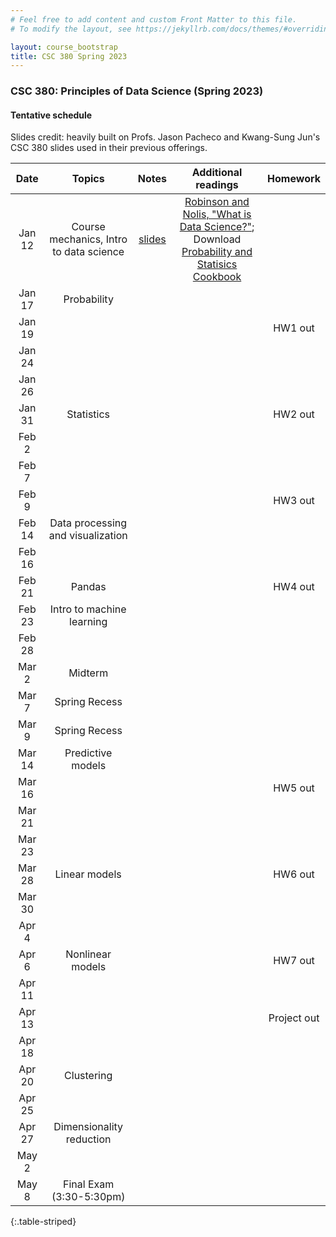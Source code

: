 ```yaml
---
# Feel free to add content and custom Front Matter to this file.
# To modify the layout, see https://jekyllrb.com/docs/themes/#overriding-theme-defaults

layout: course_bootstrap
title: CSC 380 Spring 2023
---
```


### CSC 380: Principles of Data Science (Spring 2023)

#### Tentative schedule

Slides credit: heavily built on Profs. Jason Pacheco and Kwang-Sung Jun's CSC 380 slides used in their previous offerings. 

|  Date  |                                                        Topics                                                         |                                    Notes                                    | Additional readings  | Homework |
|:------:|:---------------------------------------------------------------------------------------------------------------------:|:---------------------------------------------------------------------------:|:---:|:---:|
| Jan 12 | Course mechanics, Intro to data science   | [slides](https://zcc1307.github.io/csc380-sp23/Slides/23s380%2001%20intro.pdf) | [Robinson and Nolis, "What is Data Science?"](http://www.pachecoj.com/courses/csc380_fall21/doc/what_is_data_science.pdf); Download [Probability and Statisics Cookbook](http://statistics.zone/)  |  | 
| Jan 17 |                                                      Probability                                                      |                                                                             |  |  | 
| Jan 19 |                                                                                                                       |                                                                             |  |  HW1 out | 
| Jan 24 |                                                                                                                       |                                                                             |  |  |  | 
| Jan 26 |                                                                                                                       |                                                                             |  |  |  | 
| Jan 31 |                                                      Statistics                                                       |                                                                             |  |  HW2 out | 
| Feb 2  |                                                                                                                       |                                                                             |  |  |  | 
| Feb 7  |                                                                                                                       |                                                                             |  |  |  | 
| Feb 9  |                                                                                                                       |                                                                             |  | HW3 out | 
| Feb 14 |                                           Data processing and visualization                                           |                                                                             |  |  | 
| Feb 16 |                                                                                                                       |                                                                             |  |  | 
| Feb 21 |                                                        Pandas                                                         |                                                                             |  | HW4 out | 
| Feb 23 |                                               Intro to machine learning                                               |                                                                             |  |  | 
| Feb 28 |                                                                                                                       |                                                                             |  |  | 
| Mar 2  |                                                        Midterm                                                        |                                                                             |  |  | 
| Mar 7  |                                                     Spring Recess                                                     |                                                                             |  |  | 
| Mar 9  |                                                     Spring Recess                                                     |                                                                             |  |  | 
| Mar 14 |                                                   Predictive models                                                   |                                                                             |  |  | 
| Mar 16 |                                                                                                                       |                                                                             |  | HW5 out | 
| Mar 21 |                                                                                                                       |                                                                             |  |  | 
| Mar 23 |                                                                                                                       |                                                                             |  |  | 
| Mar 28 |                                                     Linear models                                                     |                                                                             |  | HW6 out | 
| Mar 30 |                                                                                                                       |                                                                             |  |  | 
| Apr 4  |                                                                                                                       |                                                                             |  |  | 
| Apr 6  |                                                   Nonlinear models                                                    |                                                                             |  | HW7 out | 
| Apr 11 |                                                                                                                       |                                                                             |  |  | 
| Apr 13 |                                                                                                                       |                                                                             |  | Project out | 
| Apr 18 |                                                                                                                       |                                                                             |  |  | 
| Apr 20 |                                                      Clustering                                                       |                                                                             |  |  | 
| Apr 25 |                                                                                                                       |                                                                             |  |  | 
| Apr 27 |                                               Dimensionality reduction                                                |                                                                             |  |  | 
| May 2  |                                                                                                                       |                                                                             |  |  | 
| May 8  |                                               Final Exam (3:30-5:30pm)                                                |                                                                             |  |  | 
{:.table-striped}
